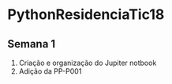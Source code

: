 # PythonResidenciaTic18

## Semana 1

1. Criação e organização do Jupiter notbook
2. Adição da PP-P001